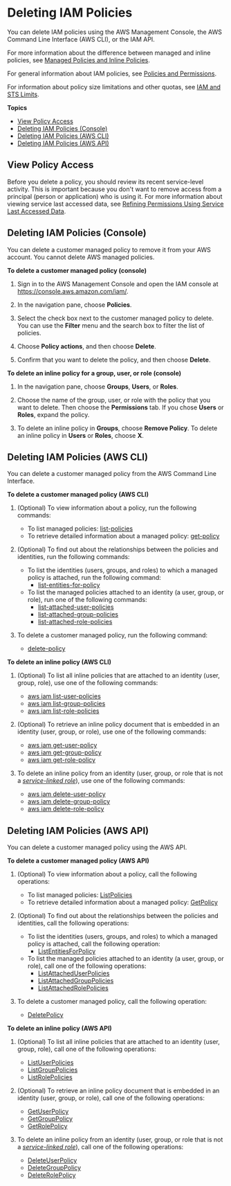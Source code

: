 # Deleting IAM Policies<a name="access_policies_manage-delete"></a>

You can delete IAM policies using the AWS Management Console, the AWS Command Line Interface \(AWS CLI\), or the IAM API\.

For more information about the difference between managed and inline policies, see [Managed Policies and Inline Policies](access_policies_managed-vs-inline.md)\. 

For general information about IAM policies, see [Policies and Permissions](access_policies.md)\.

For information about policy size limitations and other quotas, see [IAM and STS Limits](reference_iam-limits.md)\.

**Topics**
+ [View Policy Access](#manage-delete_prerequisites)
+ [Deleting IAM Policies \(Console\)](#delete-managed-policy)
+ [Deleting IAM Policies \(AWS CLI\)](#delete-policies-cli-api)
+ [Deleting IAM Policies \(AWS API\)](#delete-policies-api)

## View Policy Access<a name="manage-delete_prerequisites"></a>

Before you delete a policy, you should review its recent service\-level activity\. This is important because you don't want to remove access from a principal \(person or application\) who is using it\. For more information about viewing service last accessed data, see [Refining Permissions Using Service Last Accessed Data](access_policies_access-advisor.md)\.

## Deleting IAM Policies \(Console\)<a name="delete-managed-policy"></a>

You can delete a customer managed policy to remove it from your AWS account\. You cannot delete AWS managed policies\.

**To delete a customer managed policy \(console\)**

1. Sign in to the AWS Management Console and open the IAM console at [https://console\.aws\.amazon\.com/iam/](https://console.aws.amazon.com/iam/)\.

1. In the navigation pane, choose **Policies**\.

1. Select the check box next to the customer managed policy to delete\. You can use the **Filter** menu and the search box to filter the list of policies\.

1. Choose **Policy actions**, and then choose **Delete**\.

1. Confirm that you want to delete the policy, and then choose **Delete**\.

**To delete an inline policy for a group, user, or role \(console\)**

1. In the navigation pane, choose **Groups**, **Users**, or **Roles**\.

1. Choose the name of the group, user, or role with the policy that you want to delete\. Then choose the **Permissions** tab\. If you chose **Users** or **Roles**, expand the policy\.

1. To delete an inline policy in **Groups**, choose **Remove Policy**\. To delete an inline policy in **Users** or **Roles**, choose **X**\. 

## Deleting IAM Policies \(AWS CLI\)<a name="delete-policies-cli-api"></a>

You can delete a customer managed policy from the AWS Command Line Interface\.

**To delete a customer managed policy \(AWS CLI\)**

1. \(Optional\) To view information about a policy, run the following commands:
   + To list managed policies: [list\-policies](https://docs.aws.amazon.com/cli/latest/reference/iam/list-policies.html)
   + To retrieve detailed information about a managed policy: [get\-policy](https://docs.aws.amazon.com/cli/latest/reference/iam/get-policy.html)

1. \(Optional\) To find out about the relationships between the policies and identities, run the following commands:
   + To list the identities \(users, groups, and roles\) to which a managed policy is attached, run the following command: 
     + [list\-entities\-for\-policy](https://docs.aws.amazon.com/cli/latest/reference/iam/list-entities-for-policy.html)
   + To list the managed policies attached to an identity \(a user, group, or role\), run one of the following commands:
     + [list\-attached\-user\-policies](https://docs.aws.amazon.com/cli/latest/reference/iam/list-attached-user-policies.html)
     + [list\-attached\-group\-policies](https://docs.aws.amazon.com/cli/latest/reference/iam/list-attached-group-policies.html)
     + [list\-attached\-role\-policies](https://docs.aws.amazon.com/cli/latest/reference/iam/list-attached-role-policies.html)

1. To delete a customer managed policy, run the following command:
   + [delete\-policy](https://docs.aws.amazon.com/cli/latest/reference/iam/delete-policy.html)

**To delete an inline policy \(AWS CLI\)**

1. \(Optional\) To list all inline policies that are attached to an identity \(user, group, role\), use one of the following commands:
   + [aws iam list\-user\-policies](https://docs.aws.amazon.com/cli/latest/reference/iam/list-user-policies.html)
   + [aws iam list\-group\-policies](https://docs.aws.amazon.com/cli/latest/reference/iam/list-group-policies.html)
   + [aws iam list\-role\-policies](https://docs.aws.amazon.com/cli/latest/reference/iam/list-role-policies.html)

1. \(Optional\) To retrieve an inline policy document that is embedded in an identity \(user, group, or role\), use one of the following commands:
   + [aws iam get\-user\-policy](https://docs.aws.amazon.com/cli/latest/reference/iam/get-user-policy.html)
   + [aws iam get\-group\-policy](https://docs.aws.amazon.com/cli/latest/reference/iam/get-group-policy.html)
   + [aws iam get\-role\-policy](https://docs.aws.amazon.com/cli/latest/reference/iam/get-role-policy.html)

1. To delete an inline policy from an identity \(user, group, or role that is not a *[service\-linked role](id_roles_terms-and-concepts.md#iam-term-service-linked-role)*\), use one of the following commands:
   + [aws iam delete\-user\-policy](https://docs.aws.amazon.com/cli/latest/reference/iam/delete-user-policy.html)
   + [aws iam delete\-group\-policy](https://docs.aws.amazon.com/cli/latest/reference/iam/delete-group-policy.html)
   + [aws iam delete\-role\-policy](https://docs.aws.amazon.com/cli/latest/reference/iam/delete-role-policy.html)

## Deleting IAM Policies \(AWS API\)<a name="delete-policies-api"></a>

You can delete a customer managed policy using the AWS API\.

**To delete a customer managed policy \(AWS API\)**

1. \(Optional\) To view information about a policy, call the following operations:
   + To list managed policies: [ListPolicies](https://docs.aws.amazon.com/IAM/latest/APIReference/API_ListPolicies.html)
   + To retrieve detailed information about a managed policy: [GetPolicy](https://docs.aws.amazon.com/IAM/latest/APIReference/API_GetPolicy.html)

1. \(Optional\) To find out about the relationships between the policies and identities, call the following operations:
   + To list the identities \(users, groups, and roles\) to which a managed policy is attached, call the following operation: 
     + [ListEntitiesForPolicy](https://docs.aws.amazon.com/IAM/latest/APIReference/API_ListEntitiesForPolicy.html)
   + To list the managed policies attached to an identity \(a user, group, or role\), call one of the following operations:
     + [ListAttachedUserPolicies](https://docs.aws.amazon.com/IAM/latest/APIReference/API_ListAttachedUserPolicies.html)
     + [ListAttachedGroupPolicies](https://docs.aws.amazon.com/IAM/latest/APIReference/API_ListAttachedGroupPolicies.html)
     + [ListAttachedRolePolicies](https://docs.aws.amazon.com/IAM/latest/APIReference/API_ListAttachedRolePolicies.html)

1. To delete a customer managed policy, call the following operation:
   + [DeletePolicy](https://docs.aws.amazon.com/IAM/latest/APIReference/API_DeletePolicy.html)

**To delete an inline policy \(AWS API\)**

1. \(Optional\) To list all inline policies that are attached to an identity \(user, group, role\), call one of the following operations:
   + [ListUserPolicies](https://docs.aws.amazon.com/IAM/latest/APIReference/API_ListUserPolicies.html)
   + [ListGroupPolicies](https://docs.aws.amazon.com/IAM/latest/APIReference/API_ListGroupPolicies.html)
   + [ListRolePolicies](https://docs.aws.amazon.com/IAM/latest/APIReference/API_ListRolePolicies.html)

1. \(Optional\) To retrieve an inline policy document that is embedded in an identity \(user, group, or role\), call one of the following operations:
   + [GetUserPolicy](https://docs.aws.amazon.com/IAM/latest/APIReference/API_GetUserPolicy.html)
   + [GetGroupPolicy](https://docs.aws.amazon.com/IAM/latest/APIReference/API_GetGroupPolicy.html)
   + [GetRolePolicy](https://docs.aws.amazon.com/IAM/latest/APIReference/API_GetRolePolicy.html)

1. To delete an inline policy from an identity \(user, group, or role that is not a *[service\-linked role](id_roles_terms-and-concepts.md#iam-term-service-linked-role)*\), call one of the following operations:
   + [DeleteUserPolicy](https://docs.aws.amazon.com/IAM/latest/APIReference/API_DeleteUserPolicy.html)
   + [DeleteGroupPolicy](https://docs.aws.amazon.com/IAM/latest/APIReference/API_DeleteGroupPolicy.html)
   + [DeleteRolePolicy](https://docs.aws.amazon.com/IAM/latest/APIReference/API_DeleteRolePolicy.html)